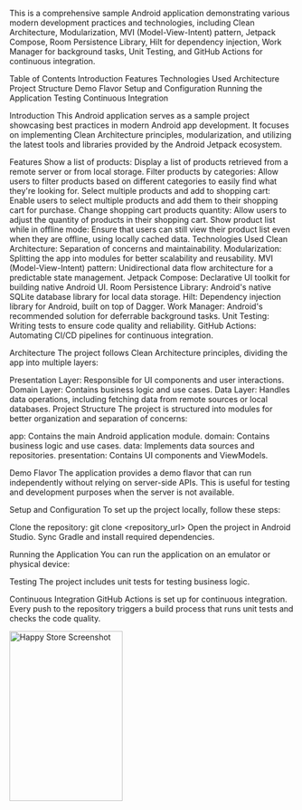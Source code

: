 This is a comprehensive sample Android application demonstrating various modern development practices and technologies, including Clean Architecture, Modularization, MVI (Model-View-Intent) pattern, Jetpack Compose, Room Persistence Library, Hilt for dependency injection, Work Manager for background tasks, Unit Testing, and GitHub Actions for continuous integration.

Table of Contents
Introduction
Features
Technologies Used
Architecture
Project Structure
Demo Flavor
Setup and Configuration
Running the Application
Testing
Continuous Integration

Introduction
This Android application serves as a sample project showcasing best practices in modern Android app development. It focuses on implementing Clean Architecture principles, modularization, and utilizing the latest tools and libraries provided by the Android Jetpack ecosystem.

Features
Show a list of products: Display a list of products retrieved from a remote server or from local storage.
Filter products by categories: Allow users to filter products based on different categories to easily find what they're looking for.
Select multiple products and add to shopping cart: Enable users to select multiple products and add them to their shopping cart for purchase.
Change shopping cart products quantity: Allow users to adjust the quantity of products in their shopping cart.
Show product list while in offline mode: Ensure that users can still view their product list even when they are offline, using locally cached data.
Technologies Used
Clean Architecture: Separation of concerns and maintainability.
Modularization: Splitting the app into modules for better scalability and reusability.
MVI (Model-View-Intent) pattern: Unidirectional data flow architecture for a predictable state management.
Jetpack Compose: Declarative UI toolkit for building native Android UI.
Room Persistence Library: Android's native SQLite database library for local data storage.
Hilt: Dependency injection library for Android, built on top of Dagger.
Work Manager: Android's recommended solution for deferrable background tasks.
Unit Testing: Writing tests to ensure code quality and reliability.
GitHub Actions: Automating CI/CD pipelines for continuous integration.

Architecture
The project follows Clean Architecture principles, dividing the app into multiple layers:

Presentation Layer: Responsible for UI components and user interactions.
Domain Layer: Contains business logic and use cases.
Data Layer: Handles data operations, including fetching data from remote sources or local databases.
Project Structure
The project is structured into modules for better organization and separation of concerns:

app: Contains the main Android application module.
domain: Contains business logic and use cases.
data: Implements data sources and repositories.
presentation: Contains UI components and ViewModels.

Demo Flavor
The application provides a demo flavor that can run independently without relying on server-side APIs. This is useful for testing and development purposes when the server is not available.

Setup and Configuration
To set up the project locally, follow these steps:

Clone the repository: git clone <repository_url>
Open the project in Android Studio.
Sync Gradle and install required dependencies.

Running the Application
You can run the application on an emulator or physical device:

Testing
The project includes unit tests for testing business logic.

Continuous Integration
GitHub Actions is set up for continuous integration. Every push to the repository triggers a build process that runs unit tests and checks the code quality.

<img src="https://github.com/ymatinfard/HappyStore-ecommerceApp/assets/16016916/ab248c09-dfc3-4172-8dd0-7242d3727665/happy_store_screen_shot2.png" alt="Happy Store Screenshot" width="200" height="300">

